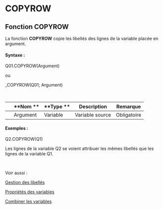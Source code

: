 # COPYROW

## Fonction COPYROW

La fonction **COPYROW** copie les libellés des lignes de la variable placée en argument.

#### Syntaxe :&nbsp;

Q01.COPYROW(Argument)

ou

\_COPYROW(Q01; Argument)

&nbsp;

| &nbsp; | **Nom ** | **Type ** | **Description** | **Remarque** |
| --- | --- | --- | --- | --- |
| &nbsp; | Argument | Variable | Variable source | Obligatoire |


#### Exemples :

Q2.COPYROW(Q1)

Les lignes de la variable Q2 se voient attribuer les mêmes libellés que les lignes de la variable Q1.

&nbsp;

Voir aussi :&nbsp;

[Gestion des libellés](<Gererleslibelleslestextes1.md>)

[Propriétés des variables](<Modifierlesproprietesdesvariable.md>)

[Combiner les variables](<Combinerlesvariables1.md>)

